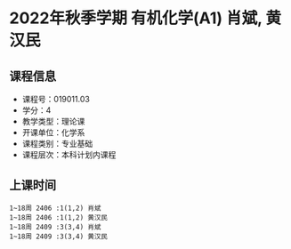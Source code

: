 # 2022年秋季学期 有机化学(A1) 肖斌, 黄汉民






## 课程信息

- 课程号：019011.03
- 学分：4
- 教学类型：理论课
- 开课单位：化学系
- 课程类别：专业基础
- 课程层次：本科计划内课程

## 上课时间

```
1~18周 2406 :1(1,2) 肖斌
1~18周 2406 :1(1,2) 黄汉民
1~18周 2409 :3(3,4) 肖斌
1~18周 2409 :3(3,4) 黄汉民
```


